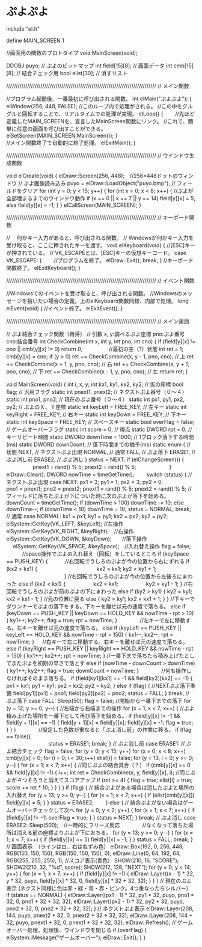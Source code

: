 # ぷよぷよ


include "el.h"

define MAIN_SCREEN 1

//画面用の関数のプロトタイプ
void MainScreen(void);

DDOBJ puyo;				// ぷよのビットマップ
int field[15][8];		// 画面データ
int cmb[15][8];			// 結合チェック用
bool elist[30];			// 消すリスト

///////////////////////////////////////////////////////////////////////////////
//	メイン関数

//プログラム起動後、一番最初に呼び出される関数。
int elMain("ぷよぷよ");
{
	elWindow(256, 448, FALSE);
	//このループ内で処理がされる。
	//この中をグルグルと回転することで、リアルタイムでの処理が実現。
	elLoop()
	{
　　//先ほど定義したMAIN_SCREENを、宣言したMainScreen関数にリンク。
	//これで、簡単に任意の画面を呼び出すことができる。
		elSetScreen(MAIN_SCREEN,MainScreen());
	}	
	//メイン関数終了で自動的に終了処理。
	elExitMain();
}

///////////////////////////////////////////////////////////////////////////////
//	ウインドウ生成関数

void elCreate(void)
{
	elDraw::Screen(256, 448);　//256×448ドットのウィンドウ
	// ぷよ画像読み込み
	puyo = elDraw::LoadObject("puyo.bmp");
	// フィールドをクリア
	for (int y = 0; y < 15; y++) {
		for (int x = 0; x < 8; x++) {
    //ぷよが全部埋まるまでのウインドウ動作
			if (x == 0 || x == 7 || y == 14) field[y][x] = 5;
			else field[y][x] = -1;
		}
	}
	elCallScreen(MAIN_SCREEN);
}

///////////////////////////////////////////////////////////////////////////////
//	キーボード関数

// 　何かキー入力があると、呼び出される関数。
// Windowsが何かキー入力を受け取ると、ここに押されたキーを渡す。
void elKeyboard(void)
{
	//[ESC]キーが押されている。
	// VK_ESCAPEとは、[ESC]キーの仮想キーコード。
case VK_ESCAPE:
	{
　　//プログラムを終了。
		elDraw::Exit();
		break;
	}
  //キーボード関数終了。
	elExitKeyboard();
}

///////////////////////////////////////////////////////////////////////////////
//	イベント関数

//Windowsでのイベントを受け取ると、呼び出される関数。
//Windowsのメッセージを拾いたい場合の定義。上のelKeyboard関数同様、内部で処理。
long elEvent(void)
{
//イベント終了。
	elExitEvent();
}

///////////////////////////////////////////////////////////////////////////////
//	メイン画面

// ぷよ結合チェック関数（再帰）
// 引数 x, y:調べるぷよ座標 pno:ぷよ番号 cno:結合番号
int CheckCombine(int x, int y, int pno, int cno)
{
	if (field[y][x] != pno || cmb[y][x] != 0) return 0;　　　　　//最初の空（?）状態
	int ret = 1;
	cmb[y][x] = cno;
	if (y > 0) ret += CheckCombine(x, y - 1, pno, cno);		// 上
	ret += CheckCombine(x + 1, y, pno, cno);		         // 右
	ret += CheckCombine(x, y + 1, pno, cno);			// 下
	ret += CheckCombine(x - 1, y, pno, cno);			// 左
	return ret;
}

void MainScreen(void)
{
	int i, x, y;
	int kx1, ky1, kx2, ky2;			// 仮の座標
	bool flag;						// 汎用フラグ
	static int pnext1, pnext2;		// ネクストぷよ番号（０～４）
	static int pno1, pno2;			// 現在のぷよ番号（０～４）
	static int px1, py1, px2, py2;	// ぷよのＸ、Ｙ座標
	static int keyLeft = FREE_KEY;	// 左キー
	static int keyRight = FREE_KEY;	// 右キー
	static int keyDown = FREE_KEY;	// 下キー
	static int keySpace = FREE_KEY;	// スペースキー
	static bool overFlag = false;	// ゲームオーバーフラグ
	static int score = 0;			// 得点
	static DWORD rpt = 0;			// キーリピート時間
	static DWORD downTime = 1000;	// 1ブロック落下する時間(ms)
	static DWORD downCount;			// 落下時間までの猶予(ms)
	static enum {					// 状態
		NEXT,						// ネクストぷよ出現
		NORMAL,						// 通常
		FALL,						// ぷよ落下
		ERASE1,						// ぷよ消し前
		ERASE2,						// ぷよ消し
	} status = NEXT;
	if (elChangeScreen()) {
　　　　　pnext1 = rand() % 5; pnext2 = rand() % 5;
　　　　　　}
	elDraw::Clear();
	DWORD nowTime = timeGetTime();　　
	switch (status) {
	// ネクストぷよ出現
	case NEXT:
		px1 = 3; py1 = 1; px2 = 3; py2 = 0;　　　　　　
		pno1 = pnext1; pno2 = pnext2;
		pnext1 = rand() % 5; pnext2 = rand() % 5;
	//フィールドに落ちたぷよが下についた時に次のぷよが落下を始める。
		downCount = timeGetTime();
		if (downTime > 100) downTime -= 10;
		else downTime--;
		if (downTime < 10) downTime = 10;
		status = NORMAL;
		break;
	// 通常
	case NORMAL:
		kx1 = px1; ky1 = py1;
		kx2 = px2; ky2 = py2;
		elSystem::GetKey(VK_LEFT, &keyLeft);    //左操作
		elSystem::GetKey(VK_RIGHT, &keyRight);　//右操作
		elSystem::GetKey(VK_DOWN, &keyDown);　　//落下操作
	　	elSystem::GetKey(VK_SPACE, &keySpace);　//入れ替え操作
		flag = false;
　　　//space操作でぷよの入れ替え（回転）をしているところ
		if (keySpace == PUSH_KEY) {
　　　//右回転でうしろのぷよが今の位置から右にずれる
			if (kx2 > kx1) {　
　　　　　　　　　　kx2 = kx1; 
		ky2 = ky1 + 1;
　　　　　　　　　　　}
	//右回転でうしろのぷよが今の位置から左後ろにまわった
			else if (kx2 < kx1) {　　　　
	　kx2 = kx1; 
　　　　　ky2 = ky1 - 1;
	}
    //右回転でうしろのぷよが前のぷよの下にまわった
			else if (ky2 > ky1) {
	ky2 = ky1; 
	kx2 = kx1 - 1;
	}
	//元の位置に戻る
			else {
	ky2 = ky1; 
	kx2 = kx1 + 1;
	}
		} 
	//下キーでダウンキーでぷよの落下をする。下キーを離せば元の速度で落ちる。
	else if (keyDown == PUSH_KEY || keyDown == HOLD_KEY && nowTime - rpt > 10) {
			ky1++; ky2++; flag = true; rpt = nowTime;
		} 
　　　　//左キーで左に移動する。左キーを離せば元の速度で落ちる。
	else if (keyLeft == PUSH_KEY || keyLeft == HOLD_KEY && nowTime - rpt > 150) {
			kx1--; kx2--; rpt = nowTime;
		} 
　	//右キーで左に移動する。右キーを離せば元の速度で落ちる。
	else if (keyRight == PUSH_KEY || keyRight == HOLD_KEY && nowTime - rpt > 150) {
			kx1++; kx2++; rpt = nowTime;
		} 
	//一番下まで落ちたら積み上げたとしてまたぷよを初期の早さで落とす
	else if (nowTime - downCount > downTime) {
			ky1++; ky2++; flag = true; downCount = nowTime;
		}
　　　　//何も操作しなければそのまま落ちる。
		if (field[ky1][kx1] == -1 && field[ky2][kx2] == -1) {
			px1 = kx1; py1 = ky1;
			px2 = kx2; py2 = ky2;
		} else if (flag) {
	//NEXTぷよ落下準備
			field[py1][px1] = pno1;
			field[py2][px2] = pno2;
			status = FALL;
		}
		break;
	// ぷよ落下
	case FALL:
		Sleep(50);
		flag = false;
	//開始から一番下までの落下
		for (y = 12; y >= 0; y--) {
	//左端から右端までの操作
			for (x = 1; x < 7; x++) {
        //ぷよ積み上げた場所を一番下として再び落下を始める。
				if (field[y][x] != -1 && field[y + 1][x] == -1) {
					field[y + 1][x] = field[y][x];
					field[y][x] = -1;
					flag = true;
				}
			}
		}
　　　　//設定した色数が重なると「ぷよ消し前」の作業に移る。
		if (flag == false){     
　　　　　　　　status = ERASE1;
		break;
}
	// ぷよ消し前
	case ERASE1:
		// ぷよ結合チェック
		flag = false;
		for (y = 0; y < 15; y++) for (x = 0; x < 8; x++) cmb[y][x] = 0;
		for (i = 0; i < 30; i++) elist[i] = false;
		for (y = 13, i = 0; y >= 0; y--) {
			for (x = 1; x < 7; x++) {
		//同じぷよの結合具合（？）
				if (cmb[y][x] == 0 && field[y][x] != -1) {
					i++;
					int ret = CheckCombine(x, y, field[y][x], i);
	                               //同じぷよが４つそろうと消えてスコアアップ
					if (ret >= 4) {
						flag = true;
						elist[i] = true;
						score += ret * 10;
					}
				}
			}
		}
		if (flag) {
			// 結合ぷよがある場合は消したぷよと場所の入れ替え
			for (y = 13; y >= 0; y--) {
				for (x = 1; x < 7; x++) {
					if (elist[cmb[y][x]]) field[y][x] = 5;
				}
			}
			status = ERASE2;　　
		} else {
			// 結合ぷよがない場合はゲームオーバーチェックして次へ
			for (y = 0; y < 2; y++) {
				for (x = 1; x < 7; x++) {
					if (field[y][x] != -1) overFlag = true;
				}
			}
			status = NEXT;
		}
		break;
	// ぷよ消し
	case ERASE2:
		Sleep(500);　//一時的にフリーズ反応
　　　　//なくなって落ちた場所は消える前の座標よりぷよが下におちる。
		for (y = 13; y >= 0; y--) {
			for (x = 1; x < 7; x++) {
				if (field[y][x] == 5) field[y][x] = -1;
			}
		}
		status = FALL;
		break;
	}
	// 画面表示　（ラインは白、右はねずみ色）
	elDraw::Box(192, 0, 256, 448, RGB(150, 150, 150), RGB(150, 150, 150), 0);
	elDraw::Line(0, 64, 192, 64, RGB(255, 255, 255), 1);
	//スコア表示(青色）
	SHOW(210, 16, "SCORE");
	SHOW2(210, 32, "%d", score);
	SHOW(212, 128, "NEXT");
	for (y = 0; y < 14; y++) {
		for (x = 1; x < 7; x++) {
			if (field[y][x] != -1) {
				elDraw::Layer((x - 1) * 32, y * 32, puyo,
					field[y][x] * 32, 0, field[y][x] * 32 + 32, 32);
			}
		}
	}
	// 現在のぷよ表示 (ネクスト同様に色は赤・緑・青・赤・ピンク。4つ重なったらシルバー）
	if (status == NORMAL) {
		elDraw::Layer((px1 - 1) * 32, py1 * 32,
			puyo, pno1 * 32, 0, pno1 * 32 + 32, 32);
		elDraw::Layer((px2 - 1) * 32, py2 * 32,
			puyo, pno2 * 32, 0, pno2 * 32 + 32, 32);
	}
	// ネクストぷよ表示
	elDraw::Layer(208, 144, puyo, pnext2 * 32, 0, pnext2 * 32 + 32, 32);
	elDraw::Layer(208, 144 + 32, puyo, pnext1 * 32, 0, pnext1 * 32 + 32, 32);
	elDraw::Refresh();
	// ゲームオーバー処理。処理後、ウインドウを閉じる
	if (overFlag) {
		elSystem::Message("ゲームオーバー");
		elDraw::Exit();
	}
}
